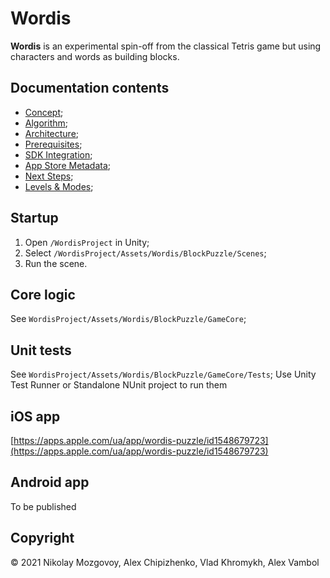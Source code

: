# Wordis

<b>Wordis</b> is an experimental spin-off from the classical Tetris game but using characters and words as building blocks.

## Documentation contents
- [Concept](docs/concept.md);
- [Algorithm](docs/algorithm.md);
- [Architecture](docs/architecture.md);
- [Prerequisites](docs/prerequisites.md);
- [SDK Integration](docs/SDK_Integration.pdf);
- [App Store Metadata](docs/appstore-metadata.md);
- [Next Steps](docs/next-steps.md);
- [Levels & Modes](docs/levels.md);

## Startup

1. Open `/WordisProject` in Unity;
2. Select `/WordisProject/Assets/Wordis/BlockPuzzle/Scenes`;
3. Run the scene.

## Core logic
See `WordisProject/Assets/Wordis/BlockPuzzle/GameCore`;

## Unit tests
See `WordisProject/Assets/Wordis/BlockPuzzle/GameCore/Tests`;
Use Unity Test Runner or Standalone NUnit project to run them

## iOS app
[https://apps.apple.com/ua/app/wordis-puzzle/id1548679723](https://apps.apple.com/ua/app/wordis-puzzle/id1548679723)

## Android app
To be published

## Copyright
© 2021 Nikolay Mozgovoy, Alex Chipizhenko, Vlad Khromykh, Alex Vambol